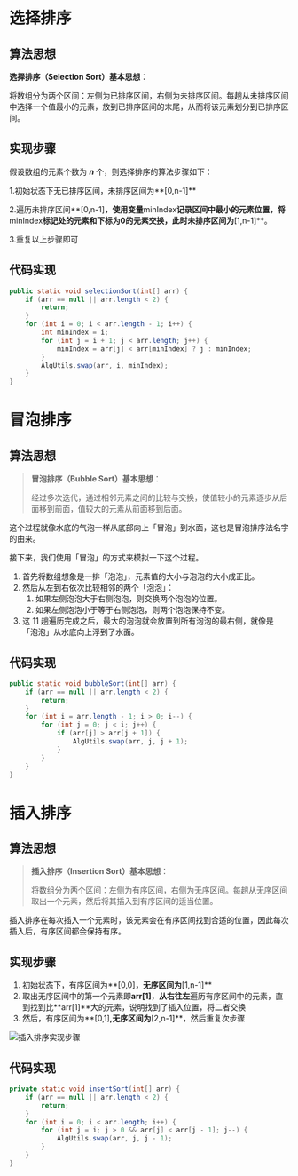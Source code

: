 # 选择排序

## 算法思想

**选择排序（Selection Sort）基本思想**：

​	将数组分为两个区间：左侧为已排序区间，右侧为未排序区间。每趟从未排序区间中选择一个值最小的元素，放到已排序区间的末尾，从而将该元素划分到已排序区间。

## 实现步骤

假设数组的元素个数为 ***n*** 个，则选择排序的算法步骤如下：

1.初始状态下无已排序区间，未排序区间为**[0,n-1]**

2.遍历未排序区间**[0,n-1]**，使用变量**minIndex**记录区间中最小的元素位置，将**minIndex**标记处的元素和下标为0的元素交换，此时未排序区间为**[1,n-1]**。

3.重复以上步骤即可

## 代码实现

```java
public static void selectionSort(int[] arr) {
    if (arr == null || arr.length < 2) {
        return;
    }
    for (int i = 0; i < arr.length - 1; i++) {
        int minIndex = i;
        for (int j = i + 1; j < arr.length; j++) {
            minIndex = arr[j] < arr[minIndex] ? j : minIndex;
        }
        AlgUtils.swap(arr, i, minIndex);
    }
}
```

# 冒泡排序

## 算法思想

> **冒泡排序（Bubble Sort）基本思想**：
>
> 经过多次迭代，通过相邻元素之间的比较与交换，使值较小的元素逐步从后面移到前面，值较大的元素从前面移到后面。

这个过程就像水底的气泡一样从底部向上「冒泡」到水面，这也是冒泡排序法名字的由来。

接下来，我们使用「冒泡」的方式来模拟一下这个过程。

1. 首先将数组想象是一排「泡泡」，元素值的大小与泡泡的大小成正比。
2. 然后从左到右依次比较相邻的两个「泡泡」：
   1. 如果左侧泡泡大于右侧泡泡，则交换两个泡泡的位置。
   2. 如果左侧泡泡小于等于右侧泡泡，则两个泡泡保持不变。
3. 这 11 趟遍历完成之后，最大的泡泡就会放置到所有泡泡的最右侧，就像是「泡泡」从水底向上浮到了水面。

## 代码实现

```java
public static void bubbleSort(int[] arr) {
    if (arr == null || arr.length < 2) {
        return;
    }
    for (int i = arr.length - 1; i > 0; i--) {
        for (int j = 0; j < i; j++) {
            if (arr[j] > arr[j + 1]) {
                AlgUtils.swap(arr, j, j + 1);
            }
        }
    }
}
```

# 插入排序

## 算法思想

> **插入排序（Insertion Sort）基本思想**：
>
> 将数组分为两个区间：左侧为有序区间，右侧为无序区间。每趟从无序区间取出一个元素，然后将其插入到有序区间的适当位置。

插入排序在每次插入一个元素时，该元素会在有序区间找到合适的位置，因此每次插入后，有序区间都会保持有序。

## 实现步骤

1. 初始状态下，有序区间为**[0,0]**，无序区间为**[1,n-1]**
2. 取出无序区间中的第一个元素即**arr[1]**，**从右往左**遍历有序区间中的元素，直到找到比**arr[1]**大的元素，说明找到了插入位置，将二者交换
3. 然后，有序区间为**[0,1]**,无序区间为**[2,n-1]**，然后重复次步骤

![插入排序实现步骤](http://qcdn.itcharge.cn/images/20230816175619.png)

## 代码实现

```java
private static void insertSort(int[] arr) {
    if (arr == null || arr.length < 2) {
        return;
    }
    for (int i = 0; i < arr.length; i++) {
        for (int j = i; j > 0 && arr[j] < arr[j - 1]; j--) {
            AlgUtils.swap(arr, j, j - 1);
        }
    }
}
```

